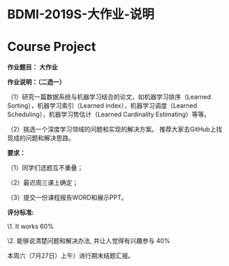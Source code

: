 # BDMI-2019S-大作业-说明

# Course Project 

**作业题目： 大作业**

 

**作业说明：（二选一）**

 

（1）研究一篇数据系统与机器学习结合的论文，如机器学习排序（Learned Sorting），机器学习索引（Learned index），机器学习调度（Learned Scheduling），机器学习势估计（Learned Cardinality Estimating）等等。

 

（2）挑选一个深度学习领域的问题和实现的解决方案。 推荐大家去GitHub上找现成的问题和解决思路。

 

**要求：**

（1）同学们选题互不重叠；

（2）最迟周三课上确定； 

（3）提交一份课程报告WORD和展示PPT。

 

**评分标准:**

\1. It works 60%

\2. 能够说清楚问题和解决办法, 并让人觉得有兴趣参与 40%

 

本周六（7月27日）上午）进行期末结题汇报。
